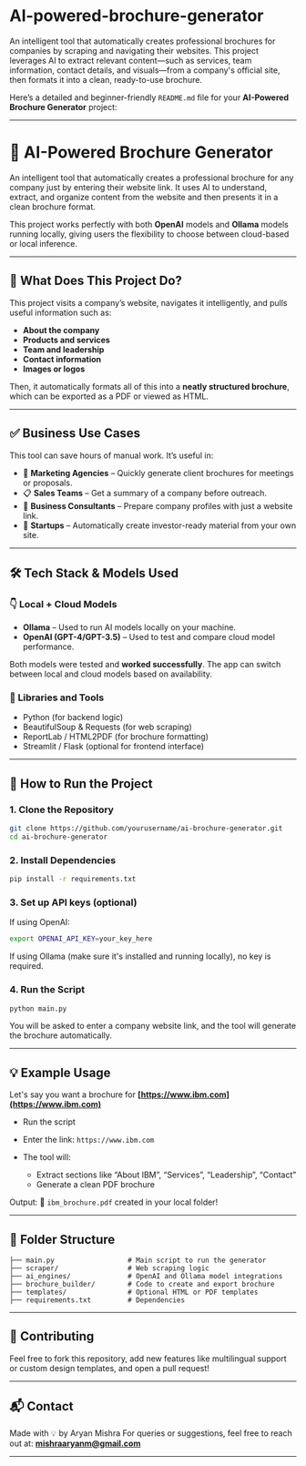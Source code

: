 # AI-powered-brochure-generator
An intelligent tool that automatically creates professional brochures for companies by scraping and navigating their websites. This project leverages AI to extract relevant content—such as services, team information, contact details, and visuals—from a company's official site, then formats it into a clean, ready-to-use brochure.

Here’s a detailed and beginner-friendly `README.md` file for your **AI-Powered Brochure Generator** project:

---

# 🧠 AI-Powered Brochure Generator

An intelligent tool that automatically creates a professional brochure for any company just by entering their website link. It uses AI to understand, extract, and organize content from the website and then presents it in a clean brochure format.

This project works perfectly with both **OpenAI** models and **Ollama** models running locally, giving users the flexibility to choose between cloud-based or local inference.

---

## 🚀 What Does This Project Do?

This project visits a company’s website, navigates it intelligently, and pulls useful information such as:

* **About the company**
* **Products and services**
* **Team and leadership**
* **Contact information**
* **Images or logos**

Then, it automatically formats all of this into a **neatly structured brochure**, which can be exported as a PDF or viewed as HTML.

---

## ✅ Business Use Cases

This tool can save hours of manual work. It’s useful in:

* 📢 **Marketing Agencies** – Quickly generate client brochures for meetings or proposals.
* 📋 **Sales Teams** – Get a summary of a company before outreach.
* 🧾 **Business Consultants** – Prepare company profiles with just a website link.
* 🏢 **Startups** – Automatically create investor-ready material from your own site.

---

## 🛠️ Tech Stack & Models Used

### 👇 Local + Cloud Models

* **Ollama** – Used to run AI models locally on your machine.
* **OpenAI (GPT-4/GPT-3.5)** – Used to test and compare cloud model performance.

Both models were tested and **worked successfully**. The app can switch between local and cloud models based on availability.

### 🧰 Libraries and Tools

* Python (for backend logic)
* BeautifulSoup & Requests (for web scraping)
* ReportLab / HTML2PDF (for brochure formatting)
* Streamlit / Flask (optional for frontend interface)

---

## 🔧 How to Run the Project

### 1. Clone the Repository

```bash
git clone https://github.com/yourusername/ai-brochure-generator.git
cd ai-brochure-generator
```

### 2. Install Dependencies

```bash
pip install -r requirements.txt
```

### 3. Set up API keys (optional)

If using OpenAI:

```bash
export OPENAI_API_KEY=your_key_here
```

If using Ollama (make sure it's installed and running locally), no key is required.

### 4. Run the Script

```bash
python main.py
```

You will be asked to enter a company website link, and the tool will generate the brochure automatically.

---

## 💡 Example Usage

Let's say you want a brochure for **[https://www.ibm.com](https://www.ibm.com)**

* Run the script
* Enter the link: `https://www.ibm.com`
* The tool will:

  * Extract sections like “About IBM”, “Services”, “Leadership”, “Contact”
  * Generate a clean PDF brochure

Output:
📄 `ibm_brochure.pdf` created in your local folder!

---

## 📎 Folder Structure

```
├── main.py                  # Main script to run the generator
├── scraper/                 # Web scraping logic
├── ai_engines/              # OpenAI and Ollama model integrations
├── brochure_builder/        # Code to create and export brochure
├── templates/               # Optional HTML or PDF templates
├── requirements.txt         # Dependencies
```

---

## 🤝 Contributing

Feel free to fork this repository, add new features like multilingual support or custom design templates, and open a pull request!

---

## 📬 Contact

Made with 💡 by Aryan Mishra
For queries or suggestions, feel free to reach out at: **[mishraaryanm@gmail.com](mailto:mishraaryanm@gmail.com)**

---



























